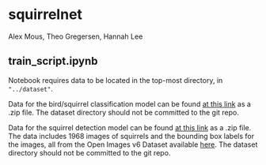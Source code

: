 # squirrelnet

Alex Mous, Theo Gregersen, Hannah Lee

## train_script.ipynb

Notebook requires data to be located in the top-most directory, in ```"../dataset"```.  

Data for the bird/squirrel classification model can be found [at this link](https://drive.google.com/file/d/1GTtyGTFzSzf_CxYssz-D3mTEldo2bRpr/view?usp=share_link) as a .zip file. 
The dataset directory should not be committed to the git repo.

Data for the squirrel detection model can be found [at this link](https://drive.google.com/file/d/15wQltQ-BCdJXaizEoQ67uPXudae6-0-V/view?usp=sharing) as a .zip file. The data includes 1968 images of squirrels and the bounding box labels for the images, all from the Open Images v6 Dataset available [here](https://storage.googleapis.com/openimages/web/download.html).
The dataset directory should not be committed to the git repo.
